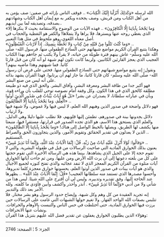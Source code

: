 ------------------------------------------------------------------------

الله لرسله «وَكَذلِكَ أَنْزَلْنا إِلَيْكَ الْكِتابَ» .. فوقف الناس بإزائه في صفين: صف
يؤمن به من أهل الكتاب ومن قريش، وصف يجحده ويكفر به مع إيمان أهل الكتاب
وشهادتهم بصدقه، وتصديقه لما بين أيديهم..  
«وَما يَجْحَدُ بِآياتِنا إِلَّا الْكافِرُونَ» .. فهذه الآيات من الوضوح والاستقامة بحيث
لا ينكرها إلا الذي يغطي روحه عنها ويسترها، فلا يراها ولا يتملاها! والكفر
هو التغطية والحجاب في أصل معناه اللغوي، وهو ملحوظ في مثل هذا التعبير.  
«وَما كُنْتَ تَتْلُوا مِنْ قَبْلِهِ مِنْ كِتابٍ وَلا تَخُطُّهُ بِيَمِينِكَ. إِذاً لَارْتابَ الْمُبْطِلُونَ»
..  
وهكذا يتتبع القرآن الكريم مواضع شبهاتهم حتى الساذج الطفولي منها. فرسول
الله- صلّى الله عليه وسلّم- عاش بينهم فترة طويلة من حياته، لا يقرأ ولا
يكتب ثم جاءهم بهذا الكتاب العجيب الذي يعجز القارئين الكاتبين. ولربما
كانت تكون لهم شبهة لو أنه كان من قبل قارئا كاتبا. فما شبهتهم وهذا ماضيه
بينهم؟  
ونقول: إنه يتتبع مواضع شبهاتهم حتى الساذج الطفولي منها. فحتى على فرض أن
رسول الله- صلّى الله عليه وسلّم- كان قارئا كاتبا، ما جاز لهم أن يرتابوا.
فهذا القرآن يشهد بذاته على أنه ليس من صنع البشر.  
فهو أكبر جدا من طاقة البشر ومعرفة البشر، وآفاق البشر. والحق الذي فيه ذو
طبيعة مطلقة كالحق الذي في هذا الكون. وكل وقفة أمام نصوصه توحي للقلب بأن
وراءه قوة، وبأن في عباراته سلطانا، لا يصدران عن بشر! «بَلْ هُوَ آياتٌ بَيِّناتٌ
فِي صُدُورِ الَّذِينَ أُوتُوا الْعِلْمَ، وَما يَجْحَدُ بِآياتِنا إِلَّا الظَّالِمُونَ» ..  
فهو دلائل واضحة في صدور الذين وهبهم الله العلم، لا لبس فيها ولا غموض،
ولا شبهة فيها ولا ارتياب.  
دلائل يجدونها بينة في صدورهم، تطمئن إليها قلوبهم، فلا تطلب عليها دليلا
وهي الدليل. والعلم الذي يستحق هذا الاسم، هو الذي تجده الصدور في قرارتها،
مستقرا فيها، منبعثا منها يكشف لها الطريق، ويصلها بالخيط الواصل إلى هناك!
«وَما يَجْحَدُ بِآياتِنا إِلَّا الظَّالِمُونَ» .. الذين لا يعدلون في تقدير الحقائق
وتقويم الأمور، والذين يتجاوزون الحق والصراط المستقيم.  
«وَقالُوا: لَوْلا أُنْزِلَ عَلَيْهِ آياتٌ مِنْ رَبِّهِ. قُلْ: إِنَّمَا الْآياتُ عِنْدَ اللَّهِ، وَإِنَّما أَنَا
نَذِيرٌ مُبِينٌ» ..  
يعنون بذلك الخوارق المادية التي صاحبت الرسالات من قبل في طفولة البشرية.
والتي لا تقوم حجة إلا على الجيل الذي يشاهدها. بينما هذه هي الرسالة
الأخيرة التي تقوم حجتها على كل من بلغته دعوتها إلى أن يرث الله الأرض ومن
عليها. ومن ثم جاءت آياتها الخوارق آيات متلوة من القرآن الكريم المعجز
الذي لا تنفد عجائبه والذي تفتح كنوزه لجميع الأجيال والذي هو آيات بينات
في صدور الذين أوتوا العلم، يحسونها خوارق معجزة كلما تدبروها، وأحسوا
مصدرها الذي تستمد منه سلطانها العجيب! «قُلْ: إِنَّمَا الْآياتُ عِنْدَ اللَّهِ» ..
يظهرها عند الحاجة إليها، وفق تقديره وتدبيره. وليس لي أن أقترح على الله
شيئا. ليس هذا من شأني ولا من أدبي «وَإِنَّما أَنَا نَذِيرٌ مُبِينٌ» . أنذر وأحذر
وأكشف وأبين فأؤدي ما كلفته. ولله الأمر بعد ذلك والتدبير.  
إنه تجريد العقيدة من كل وهم وكل شبهة. وإيضاح حدود الرسول وهو بشر مختار.
فلا تتلبس بصفات الله الواحد القهار. ولا تغيم حولها الشبهات التي غامت على
الرسالات حين برزت فيها الخوارق المادية، حتى اختلطت في حس الناس والتبست
بالأوهام والخرافات. ونشأت عنها الانحرافات.  
وهؤلاء الذين يطلبون الخوارق يغفلون عن تقدير فضل الله عليهم بتنزيل هذا
القرآن:

------------------------------------------------------------------------

الجزء: 5 ¦ الصفحة: 2746
